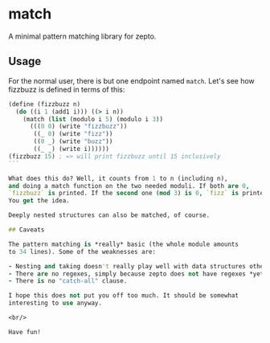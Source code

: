 # match

A minimal pattern matching library for zepto.

## Usage

For the normal user, there is but one endpoint
named `match`. Let's see how fizzbuzz is defined in terms
of this:

````clojure
(define (fizzbuzz n)
  (do ((i 1 (add1 i))) ((> i n))
    (match (list (modulo i 5) (modulo i 3))
      (((0 0) (write "fizzbuzz"))
       ((_ 0) (write "fizz"))
       ((0 _) (write "buzz"))
       ((_ _) (write i))))))
(fizzbuzz 15) ; => will print fizzbuzz until 15 inclusively
```

What does this do? Well, it counts from 1 to n (including n),
and doing a match function on the two needed moduli. If both are 0,
`fizzbuzz` is printed. If the second one (mod 3) is 0, `fizz` is printed...
You get the idea.

Deeply nested structures can also be matched, of course.

## Caveats

The pattern matching is *really* basic (the whole module amounts
to 34 lines). Some of the weaknesses are:

- Nesting and taking doesn't really play well with data structures other than lists.
- There are no regexes, simply because zepto does not have regexes *yet*.
- There is no "catch-all" clause.

I hope this does not put you off too much. It should be somewhat
interesting to use anyway.

<br/>

Have fun!
